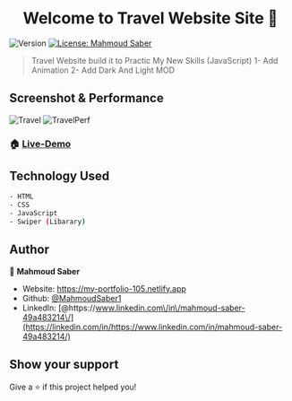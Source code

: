 <h1 align="center">Welcome to Travel Website Site 👋</h1>
<p>
  <img alt="Version" src="https://img.shields.io/badge/version-1.0.1-blue.svg?cacheSeconds=2592000" />
  <a href="#" target="_blank">
    <img alt="License: Mahmoud Saber" src="https://img.shields.io/badge/License-Mahmoud Saber-yellow.svg" />
  </a>
</p>

> Travel Website build it to Practic My New Skills (JavaScript)
> 1- Add Animation
> 2- Add Dark And Light MOD

## Screenshot & Performance
![Travel](https://user-images.githubusercontent.com/67934444/207258710-8bf65e80-29db-47a2-815f-f9dd8d473256.png)
![TravelPerf](https://user-images.githubusercontent.com/67934444/207258723-86c5319e-98f7-4560-9332-f331e53c9f74.png)

### 🏠 [Live-Demo](https://travel-clone-site.netlify.app/)

## Technology Used

```sh
- HTML
- CSS
- JavaScript
- Swiper (Libarary)
```

## Author

👤 **Mahmoud Saber**

- Website: https://my-portfolio-105.netlify.app
- Github: [@MahmoudSaber1](https://github.com/MahmoudSaber1)
- LinkedIn: [@https:\/\/www.linkedin.com\/in\/mahmoud-saber-49a483214\/](https://linkedin.com/in/https://www.linkedin.com/in/mahmoud-saber-49a483214/)

## Show your support

Give a ⭐️ if this project helped you!
